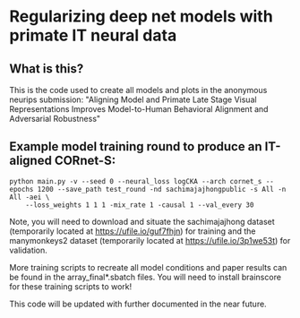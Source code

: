 
# Regularizing deep net models with primate IT neural data

## What is this?

This is the code used to create all models and plots in the anonymous neurips submission: "Aligning Model and Primate Late Stage Visual Representations Improves Model-to-Human Behavioral Alignment and Adversarial Robustness"

## Example model training round to produce an IT-aligned CORnet-S:

```
python main.py -v --seed 0 --neural_loss logCKA --arch cornet_s --epochs 1200 --save_path test_round -nd sachimajajhongpublic -s All -n All -aei \
    --loss_weights 1 1 1 -mix_rate 1 -causal 1 --val_every 30
```

Note, you will need to download and situate the sachimajajhong dataset (temporarily located at https://ufile.io/guf7fhjn) for training and the manymonkeys2 dataset (temporarily located at https://ufile.io/3p1we53t) for validation.

More training scripts to recreate all model conditions and paper results can be found in the array_final*.sbatch files. You will need to install brainscore for these training scripts to work!

This code will be updated with further documented in the near future.
